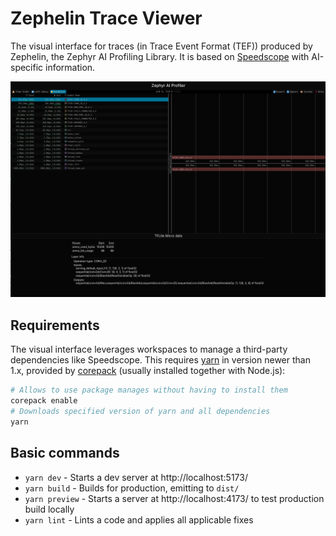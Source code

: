 # Zephelin Trace Viewer

The visual interface for traces (in Trace Event Format (TEF)) produced by
Zephelin, the Zephyr AI Profiling Library.
It is based on [Speedscope](https://github.com/jlfwong/speedscope) with AI-specific information.

![](./imgs/sandwitch_view.png)

## Requirements

The visual interface leverages workspaces to manage a third-party dependencies like Speedscope.
This requires [yarn](https://yarnpkg.com/) in version newer than 1.x, provided by [corepack](https://github.com/nodejs/corepack#readme) (usually installed together with Node.js):
```bash
# Allows to use package manages without having to install them
corepack enable
# Downloads specified version of yarn and all dependencies
yarn
```

## Basic commands

- `yarn dev` - Starts a dev server at http://localhost:5173/
- `yarn build` - Builds for production, emitting to `dist/`
- `yarn preview` - Starts a server at http://localhost:4173/ to test production build locally
- `yarn lint` - Lints a code and applies all applicable fixes
